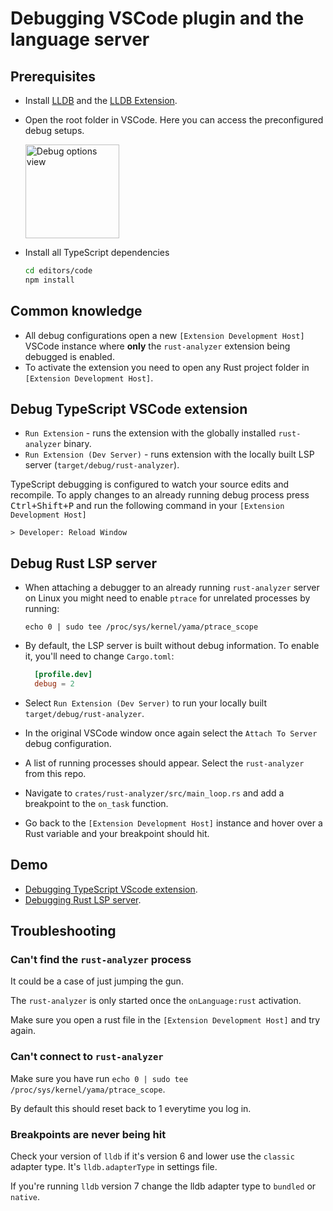 # Debugging VSCode plugin and the language server

## Prerequisites

- Install [LLDB](https://lldb.llvm.org/) and the [LLDB Extension](https://marketplace.visualstudio.com/items?itemName=vadimcn.vscode-lldb).
- Open the root folder in VSCode. Here you can access the preconfigured debug setups.

  <img height=150px src="https://user-images.githubusercontent.com/36276403/74611090-92ec5380-5101-11ea-8a41-598f51f3f3e3.png" alt="Debug options view">

- Install all TypeScript dependencies
  ```bash
  cd editors/code
  npm install
  ```

## Common knowledge

* All debug configurations open a new `[Extension Development Host]` VSCode instance
where **only** the `rust-analyzer` extension being debugged is enabled.
* To activate the extension you need to open any Rust project folder in `[Extension Development Host]`.


## Debug TypeScript VSCode extension

- `Run Extension` - runs the extension with the globally installed `rust-analyzer` binary.
- `Run Extension (Dev Server)` - runs extension with the locally built LSP server (`target/debug/rust-analyzer`).

TypeScript debugging is configured to watch your source edits and recompile.
To apply changes to an already running debug process press <kbd>Ctrl+Shift+P</kbd> and run the following command in your `[Extension Development Host]`

```
> Developer: Reload Window
```

## Debug Rust LSP server

- When attaching a debugger to an already running `rust-analyzer` server on Linux you might need to enable `ptrace` for unrelated processes by running:

  ```
  echo 0 | sudo tee /proc/sys/kernel/yama/ptrace_scope
  ```


- By default, the LSP server is built without debug information. To enable it, you'll need to change `Cargo.toml`:
  ```toml
    [profile.dev]
    debug = 2
  ```

- Select `Run Extension (Dev Server)` to run your locally built `target/debug/rust-analyzer`.

- In the original VSCode window once again select the `Attach To Server` debug configuration.

- A list of running processes should appear. Select the `rust-analyzer` from this repo.

- Navigate to `crates/rust-analyzer/src/main_loop.rs` and add a breakpoint to the `on_task` function.

- Go back to the `[Extension Development Host]` instance and hover over a Rust variable and your breakpoint should hit.

## Demo

- [Debugging TypeScript VScode extension](https://www.youtube.com/watch?v=T-hvpK6s4wM).
- [Debugging Rust LSP server](https://www.youtube.com/watch?v=EaNb5rg4E0M).

## Troubleshooting

### Can't find the `rust-analyzer` process

It could be a case of just jumping the gun.

The `rust-analyzer` is only started once the `onLanguage:rust` activation.

Make sure you open a rust file in the `[Extension Development Host]` and try again.

### Can't connect to `rust-analyzer`

Make sure you have run `echo 0 | sudo tee /proc/sys/kernel/yama/ptrace_scope`.

By default this should reset back to 1 everytime you log in.

### Breakpoints are never being hit

Check your version of `lldb` if it's version 6 and lower use the `classic` adapter type.
It's `lldb.adapterType` in settings file.

If you're running `lldb` version 7 change the lldb adapter type to `bundled` or `native`.
